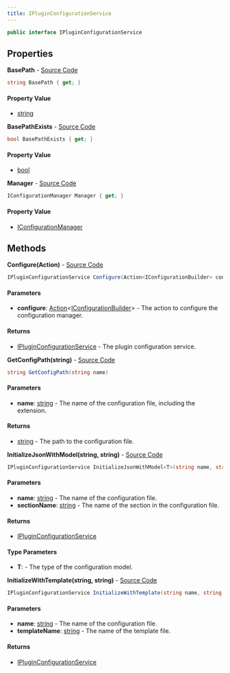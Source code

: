 ```yaml
---
title: IPluginConfigurationService
---
```


```csharp
public interface IPluginConfigurationService
```

## Properties

**BasePath** - [Source Code](https://github.com/swiftly-solution/swiftlys2/blob/main/managed/src/SwiftlyS2.Shared/Services/IPluginConfigurationService.cs#L11)

```csharp
string BasePath { get; }
```

#### Property Value

- [string](https://learn.microsoft.com/dotnet/api/system.string)

**BasePathExists** - [Source Code](https://github.com/swiftly-solution/swiftlys2/blob/main/managed/src/SwiftlyS2.Shared/Services/IPluginConfigurationService.cs#L53)

```csharp
bool BasePathExists { get; }
```

#### Property Value

- [bool](https://learn.microsoft.com/dotnet/api/system.boolean)

**Manager** - [Source Code](https://github.com/swiftly-solution/swiftlys2/blob/main/managed/src/SwiftlyS2.Shared/Services/IPluginConfigurationService.cs#L48)

```csharp
IConfigurationManager Manager { get; }
```

#### Property Value

- [IConfigurationManager](https://learn.microsoft.com/dotnet/api/microsoft.extensions.configuration.iconfigurationmanager)

## Methods

**Configure(Action<IConfigurationBuilder>)** - [Source Code](https://github.com/swiftly-solution/swiftlys2/blob/main/managed/src/SwiftlyS2.Shared/Services/IPluginConfigurationService.cs#L42)

```csharp
IPluginConfigurationService Configure(Action<IConfigurationBuilder> configure)
```

#### Parameters

- **configure**: [Action](https://learn.microsoft.com/dotnet/api/system.action-1)<[IConfigurationBuilder](https://learn.microsoft.com/dotnet/api/microsoft.extensions.configuration.iconfigurationbuilder)> - The action to configure the configuration manager.

#### Returns

- [IPluginConfigurationService](/docs/api/shared/services/ipluginconfigurationservice) - The plugin configuration service.

**GetConfigPath(string)** - [Source Code](https://github.com/swiftly-solution/swiftlys2/blob/main/managed/src/SwiftlyS2.Shared/Services/IPluginConfigurationService.cs#L19)

```csharp
string GetConfigPath(string name)
```

#### Parameters

- **name**: [string](https://learn.microsoft.com/dotnet/api/system.string) - The name of the configuration file, including the extension.

#### Returns

- [string](https://learn.microsoft.com/dotnet/api/system.string) - The path to the configuration file.

**InitializeJsonWithModel<T>(string, string)** - [Source Code](https://github.com/swiftly-solution/swiftlys2/blob/main/managed/src/SwiftlyS2.Shared/Services/IPluginConfigurationService.cs#L35)

```csharp
IPluginConfigurationService InitializeJsonWithModel<T>(string name, string sectionName) where T : class, new()
```

#### Parameters

- **name**: [string](https://learn.microsoft.com/dotnet/api/system.string) - The name of the configuration file.
- **sectionName**: [string](https://learn.microsoft.com/dotnet/api/system.string) - The name of the section in the configuration file.

#### Returns

- [IPluginConfigurationService](/docs/api/shared/services/ipluginconfigurationservice)

#### Type Parameters

- **T**:  - The type of the configuration model.

**InitializeWithTemplate(string, string)** - [Source Code](https://github.com/swiftly-solution/swiftlys2/blob/main/managed/src/SwiftlyS2.Shared/Services/IPluginConfigurationService.cs#L27)

```csharp
IPluginConfigurationService InitializeWithTemplate(string name, string templateName)
```

#### Parameters

- **name**: [string](https://learn.microsoft.com/dotnet/api/system.string) - The name of the configuration file.
- **templateName**: [string](https://learn.microsoft.com/dotnet/api/system.string) - The name of the template file.

#### Returns

- [IPluginConfigurationService](/docs/api/shared/services/ipluginconfigurationservice)

